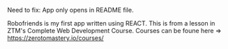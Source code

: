 Need to fix: App only opens in README file.

Robofriends is my first app written using REACT. This is from
a lesson in ZTM's Complete Web Development Course.
Courses can be foune here => https://zerotomastery.io/courses/